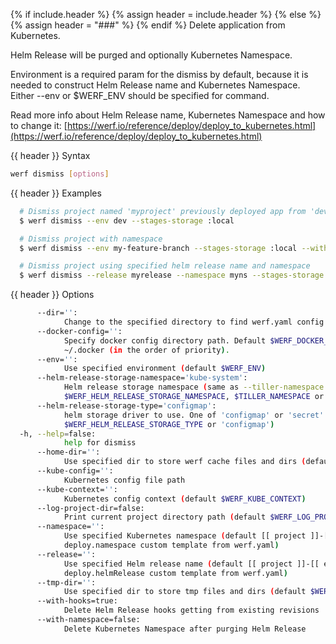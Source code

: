 {% if include.header %}
{% assign header = include.header %}
{% else %}
{% assign header = "###" %}
{% endif %}
Delete application from Kubernetes.

Helm Release will be purged and optionally Kubernetes Namespace.

Environment is a required param for the dismiss by default, because it is needed to construct Helm 
Release name and Kubernetes Namespace. Either --env or $WERF_ENV should be specified for command.

Read more info about Helm Release name, Kubernetes Namespace and how to change it: 
[https://werf.io/reference/deploy/deploy_to_kubernetes.html](https://werf.io/reference/deploy/deploy_to_kubernetes.html)

{{ header }} Syntax

```bash
werf dismiss [options]
```

{{ header }} Examples

```bash
  # Dismiss project named 'myproject' previously deployed app from 'dev' environment; helm release name and namespace will be named as 'myproject-dev'
  $ werf dismiss --env dev --stages-storage :local

  # Dismiss project with namespace
  $ werf dismiss --env my-feature-branch --stages-storage :local --with-namespace

  # Dismiss project using specified helm release name and namespace
  $ werf dismiss --release myrelease --namespace myns --stages-storage :local
```

{{ header }} Options

```bash
      --dir='':
            Change to the specified directory to find werf.yaml config
      --docker-config='':
            Specify docker config directory path. Default $WERF_DOCKER_CONFIG or $DOCKER_CONFIG or 
            ~/.docker (in the order of priority).
      --env='':
            Use specified environment (default $WERF_ENV)
      --helm-release-storage-namespace='kube-system':
            Helm release storage namespace (same as --tiller-namespace for regular helm, default 
            $WERF_HELM_RELEASE_STORAGE_NAMESPACE, $TILLER_NAMESPACE or 'kube-system')
      --helm-release-storage-type='configmap':
            helm storage driver to use. One of 'configmap' or 'secret' (default 
            $WERF_HELM_RELEASE_STORAGE_TYPE or 'configmap')
  -h, --help=false:
            help for dismiss
      --home-dir='':
            Use specified dir to store werf cache files and dirs (default $WERF_HOME or ~/.werf)
      --kube-config='':
            Kubernetes config file path
      --kube-context='':
            Kubernetes config context (default $WERF_KUBE_CONTEXT)
      --log-project-dir=false:
            Print current project directory path (default $WERF_LOG_PROJECT_DIR)
      --namespace='':
            Use specified Kubernetes namespace (default [[ project ]]-[[ env ]] template or 
            deploy.namespace custom template from werf.yaml)
      --release='':
            Use specified Helm release name (default [[ project ]]-[[ env ]] template or 
            deploy.helmRelease custom template from werf.yaml)
      --tmp-dir='':
            Use specified dir to store tmp files and dirs (default $WERF_TMP_DIR or system tmp dir)
      --with-hooks=true:
            Delete Helm Release hooks getting from existing revisions
      --with-namespace=false:
            Delete Kubernetes Namespace after purging Helm Release
```

